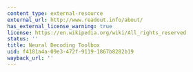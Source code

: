 ```yaml
---
content_type: external-resource
external_url: http://www.readout.info/about/
has_external_license_warning: true
license: https://en.wikipedia.org/wiki/All_rights_reserved
status: ''
title: Neural Decoding Toolbox
uid: f4181a4a-09e3-472f-9119-1867b8282b19
wayback_url: ''
---
```

